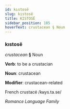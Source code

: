 ```yaml
---
id: kıstosë
slug: kıstosë
title: KISTOSË
sidebar_position: 185
hoverText: crustacean § Noun
---
```


### kıstosë

*crustacean* **§** Noun

**Verb**: to be a crustacian

**Noun**: crustacean

**Modifier**: crustacean-related

French crustacé /kʁys.ta.se/

*Romance Language Family*